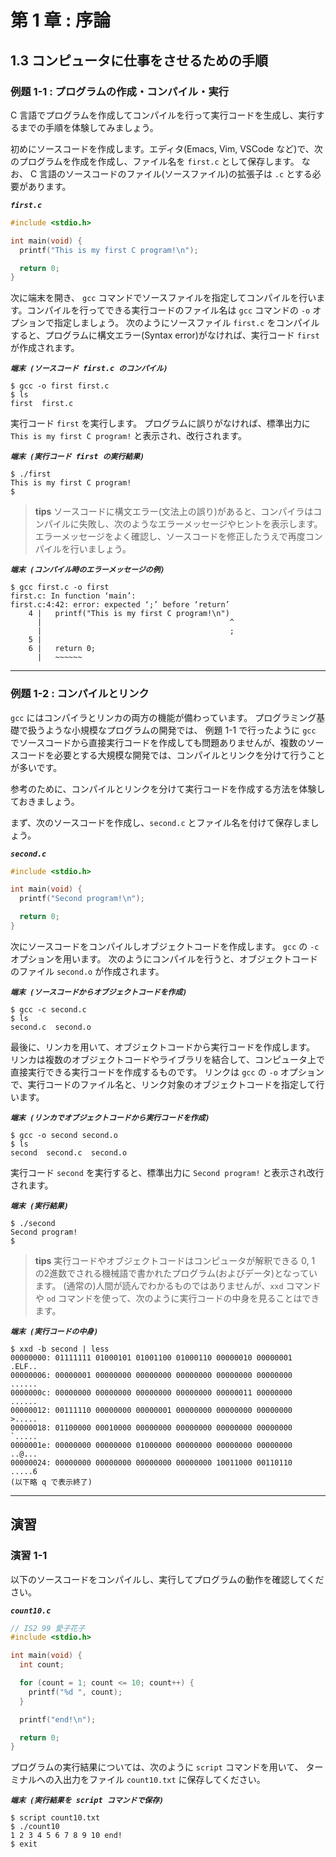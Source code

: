 # 第 1 章 : 序論

## 1.3 コンピュータに仕事をさせるための手順

### 例題 1-1 : プログラムの作成・コンパイル・実行

C 言語でプログラムを作成してコンパイルを行って実行コードを生成し、実行するまでの手順を体験してみましょう。

初めにソースコードを作成します。エディタ(Emacs, Vim, VSCode など)で、次のプログラムを作成を作成し、ファイル名を `first.c` として保存します。
なお、 C 言語のソースコードのファイル(ソースファイル)の拡張子は `.c` とする必要があります。

***`first.c`***
``` c
#include <stdio.h>

int main(void) {
  printf("This is my first C program!\n");

  return 0;
}
```

次に端末を開き、 `gcc` コマンドでソースファイルを指定してコンパイルを行います。コンパイルを行ってできる実行コードのファイル名は `gcc` コマンドの `-o` オプションで指定しましょう。
次のようにソースファイル `first.c` をコンパイルすると、プログラムに構文エラー(Syntax error)がなければ、実行コード `first` が作成されます。

***`端末 (ソースコード first.c のコンパイル)`***
```
$ gcc -o first first.c
$ ls
first  first.c
```

実行コード `first` を実行します。
プログラムに誤りがなければ、標準出力に `This is my first C program!` と表示され、改行されます。

***`端末 (実行コード first の実行結果)`***
```
$ ./first
This is my first C program!
$
```

> **tips**
> ソースコードに構文エラー(文法上の誤り)があると、コンパイラはコンパイルに失敗し、次のようなエラーメッセージやヒントを表示します。
> エラーメッセージをよく確認し、ソースコードを修正したうえで再度コンパイルを行いましょう。

***`端末 (コンパイル時のエラーメッセージの例)`***
```
$ gcc first.c -o first
first.c: In function ‘main’:
first.c:4:42: error: expected ‘;’ before ‘return’
    4 |   printf("This is my first C program!\n")
      |                                          ^
      |                                          ;
    5 | 
    6 |   return 0;
      |   ~~~~~~      
```

---


### 例題 1-2 : コンパイルとリンク

`gcc` にはコンパイラとリンカの両方の機能が備わっています。
プログラミング基礎で扱うような小規模なプログラムの開発では、
例題 1-1 で行ったように `gcc` でソースコードから直接実行コードを作成しても問題ありませんが、複数のソースコードを必要とする大規模な開発では、コンパイルとリンクを分けて行うことが多いです。

参考のために、コンパイルとリンクを分けて実行コードを作成する方法を体験しておきましょう。

まず、次のソースコードを作成し、`second.c` とファイル名を付けて保存しましょう。

***`second.c`***
```` c
#include <stdio.h>

int main(void) {
  printf("Second program!\n");

  return 0;
}
````

次にソースコードをコンパイルしオブジェクトコードを作成します。
`gcc` の `-c` オプションを用います。
次のようにコンパイルを行うと、オブジェクトコードのファイル `second.o` が作成されます。

***`端末 (ソースコードからオブジェクトコードを作成)`***
````
$ gcc -c second.c
$ ls
second.c  second.o
````

最後に、リンカを用いて、オブジェクトコードから実行コードを作成します。
リンカは複数のオブジェクトコードやライブラリを結合して、コンピュータ上で直接実行できる実行コードを作成するものです。
リンクは `gcc` の `-o` オプションで、実行コードのファイル名と、リンク対象のオブジェクトコードを指定して行います。

***`端末 (リンカでオブジェクトコードから実行コードを作成)`***
````
$ gcc -o second second.o
$ ls
second  second.c  second.o
````

実行コード `second` を実行すると、標準出力に `Second program!` と表示され改行されます。

***`端末 (実行結果)`***
````
$ ./second
Second program!
$
````

> **tips**
> 実行コードやオブジェクトコードはコンピュータが解釈できる 0, 1 の2進数でされる機械語で書かれたプログラム(およびデータ)となっています。
> (通常の)人間が読んでわかるものではありませんが、`xxd` コマンドや `od` コマンドを使って、次のように実行コードの中身を見ることはできます。

***`端末 (実行コードの中身)`***
````
$ xxd -b second | less
00000000: 01111111 01000101 01001100 01000110 00000010 00000001  .ELF..
00000006: 00000001 00000000 00000000 00000000 00000000 00000000  ......
0000000c: 00000000 00000000 00000000 00000000 00000011 00000000  ......
00000012: 00111110 00000000 00000001 00000000 00000000 00000000  >.....
00000018: 01100000 00010000 00000000 00000000 00000000 00000000  `.....
0000001e: 00000000 00000000 01000000 00000000 00000000 00000000  ..@...
00000024: 00000000 00000000 00000000 00000000 10011000 00110110  .....6
(以下略 q で表示終了)
````

---

## 演習

### 演習 1-1

以下のソースコードをコンパイルし、実行してプログラムの動作を確認してください。

***`count10.c`***
```` c
// IS2 99 愛子花子
#include <stdio.h>

int main(void) {
  int count;

  for (count = 1; count <= 10; count++) {
    printf("%d ", count);
  }

  printf("end!\n");

  return 0;
}
````

プログラムの実行結果については、次のように `script` コマンドを用いて、
ターミナルへの入出力をファイル `count10.txt` に保存してください。

***`端末 (実行結果を script コマンドで保存)`***
```
$ script count10.txt
$ ./count10
1 2 3 4 5 6 7 8 9 10 end!
$ exit
```